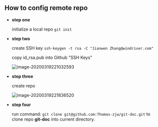 ## How to config remote repo

- **step one**

  initialize a local repo ```git init```

- **step two**

  create SSH key ```ssh-keygen -t rsa -C "Jianwen Zhang@windriver.com"``` 

  copy id_rsa.pub into Github "SSH Keys"

  ![image-20200319221032593](/home/thomas/.config/Typora/typora-user-images/image-20200319221032593.png)

- **step three**

  create repo

  ![image-20200319221836520](/home/thomas/.config/Typora/typora-user-images/image-20200319221836520.png)

- **step four**

  run command: ```git clone git@github.com:Thomas-zjw/git-doc.git``` to clone repo **git-doc** into current directory.

  

 
